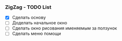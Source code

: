 ### ZigZag - TODO List

- [x] Сделать основу
- [ ] Доделать начальное окно
- [ ] Сделать окно рисования именяемым за ползунок
- [ ] Сделать меню помощи
